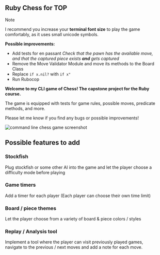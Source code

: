 ## Ruby Chess for TOP

> [!NOTE]
> I recommend you increase your **terminal font size** to play
> the game comfortably, as it uses small unicode symbols.

**Possible improvements:**
- Add tests for en passant
*Check that the pawn has the available move,
and that the captured piece exists **and** gets captured*
- Remove the Move Validator Module and move its methods to the Board Class
- Replace `if x.nil?` with `if x"`
- Run Rubocop

**Welcome to my CLI game of Chess! The capstone project for the Ruby course.**

The game is equipped with tests for game rules,
possible moves, predicate methods, and more.

Please let me know if you find any bugs or possible improvements!

![command line chess game screenshot](https://i.imgur.com/ZrWICEL.png)

## Possible features to add

### Stockfish
Plug stockfish or some other AI into the game and let the player choose a difficulty mode before playing

### Game timers
Add a timer for each player (Each player can choose their own time limit)

### Board / piece themes
Let the player choose from a variety of board & piece colors / styles

### Replay / Analysis tool
Implement a tool where the player can visit previously played games, navigate to the previous / next moves and add a note for each move.
